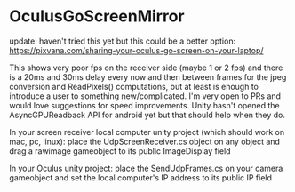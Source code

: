 # OculusGoScreenMirror

update: haven't tried this yet but this could be a better option: https://pixvana.com/sharing-your-oculus-go-screen-on-your-laptop/

This shows very poor fps on the receiver side (maybe 1 or 2 fps) and there is a 20ms and 30ms delay every now and then between frames for the jpeg conversion and ReadPixels() computations, but at least is enough to introduce a user to something new/complicated. I'm very open to PRs and would love suggestions for speed improvements. Unity hasn't opened the AsyncGPUReadback API for android yet but that should help when they do. 

In your screen receiver local computer unity project (which should work on mac, pc, linux): place the UdpScreenReceiver.cs object on any object and drag a rawimage gameobject to its public ImageDisplay field

In your Oculus unity project: place the SendUdpFrames.cs on your camera gameobject and set the local computer's IP address to its public IP field
